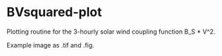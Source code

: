 # BVsquared-plot
Plotting routine for the 3-hourly solar wind coupling function B_S * V^2.

Example image as .tif and .fig.
